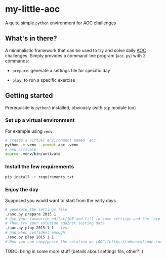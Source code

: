 # my-little-aoc

A quite simple `python` environment for AOC challenges

## What's in there?

A minimalistic framework that can be used to try and solve daily [AOC](https://adventofcode.com/) challenges.
Simply provides a command line program (`aoc.py`) with 2 commands:

- `prepare`: generate a settings file for specific day

- `play`: to run a specific exercise


## Getting started

Prerequisite is `python3` installed, obviously (with `pip` module too)

### Set up a virtual environment

For example using `venv`

```sh
# create a virtual environment named `aoc`
python -m venv --prompt aoc .venv
# and activate
source .venv/bin/activate
```

### Install the few requirements

```sh
pip install -r requirements.txt 
```

### Enjoy the day

Supposed you would want to start from the early days

```sh
# generate the settings file
./aoc.py prepare 2015 1
# Use your favourite editor/IDE and fill in some settings and the `exo_1` function, for a start
# Then try your solution against testing data
./aoc.py play 2015 1 1 --test
# and when confident enough
./aoc.py play 2015 1 1
# Now you can copy/paste the solution on [AOC](https://adventofcode.com/) to reclaim your first star
```

TODO: bring in some more stuff (details about settings file, other?..)
